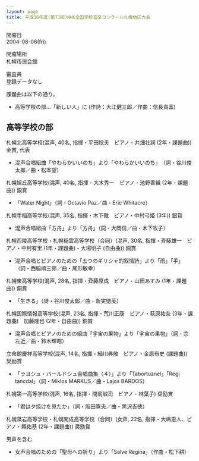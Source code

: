 ```yaml
---
layout: page
title: 平成16年度(第71回)NHK全国学校音楽コンクール札幌地区大会
---
```

開催日  
2004-08-06(fri)

開催場所  
札幌市民会館

審査員  
登録データなし

課題曲は以下の通り。

-   高等学校の部…「新しい人」に (作詩：大江健三郎／作曲：信長貴富)

高等学校の部
------------

<span class="choir-name">札幌北高等学校</span>(混声, 40名, 指揮・平田稔夫　ピアノ・井畑壮詞 (2年・課題曲))
金賞, 代表

-   混声合唱組曲「やわらかいいのち」より「やわらかいいのち」　（詞・谷川俊太郎／曲・松本望）

<span class="choir-name">札幌旭丘高等学校</span>(混声, 40名, 指揮・大木秀一　ピアノ・池野香織 (2年・課題曲))
銀賞

-   「Water Night」（詞・Octavio Paz／曲・Eric Whitacre）

<span class="choir-name">札幌手稲高等学校</span>(混声, 35名, 指揮・木下徹　ピアノ・中村弓姫 (3年))
銀賞

-   混声合唱組曲「方舟」より「方舟」（詞・大岡信／曲・木下牧子）

<span class="choir-name">札幌西陵高等学校・札幌稲雲高等学校（合同）</span>(混声, 30名, 指揮・斉藤雄一　ピアノ・中村有里 (1年・課題曲)・大場明子 (自由曲))
銅賞

-   混声合唱とピアノのための「五つのギリシャ的叙情詩」より「雨」「手」（詞・西脇順三郎／曲・尾形敏幸）

<span class="choir-name">札幌東高等学校</span>(混声, 28名, 指揮・斉藤厚成　ピアノ・山田あすみ (1年・課題曲))
銅賞

-   「生きる」（詩・谷川俊太郎／曲・新実徳英）

<span class="choir-name">札幌国際情報高等学校</span>(混声, 23名, 指揮・荒川正康　ピアノ・萩原祐奈 (3年・課題曲)　加藤隆也 (2年・自由曲))
銅賞

-   混声合唱とピアノのための組曲「宇宙の果物」より「宇宙の果物」（詞・宗左近／曲・鈴木輝昭）

<span class="choir-name">立命館慶祥高等学校</span>(混声, 14名, 指揮・細川典敬　ピアノ・金原有史 (課題曲))
奨励賞

-   「ラヨシュ・バールドシュ合唱曲集（４）」より「Tabortuznel」「Regi tancdal」（詞・Miklos MARKUS／曲・Lajos BARDOS）

<span class="choir-name">札幌第一高等学校</span>(混声, 16名, 指揮・間島誠司　ピアノ・林葉子)
奨励賞

-   「君は夕焼けを見たか」（詞・阪田寛夫／曲・黒沢吉徳）

<span class="choir-name">札幌藻岩高等学校・札幌開成高等学校（合同）</span>(女声, 22名, 指揮・大嶋恵人、ピアノ・縣佑基 (2年・課題曲))
奨励賞

男声を含む

-   女声合唱のための「聖母への祈り」より「Salve Regina」（作曲・松下耕）
